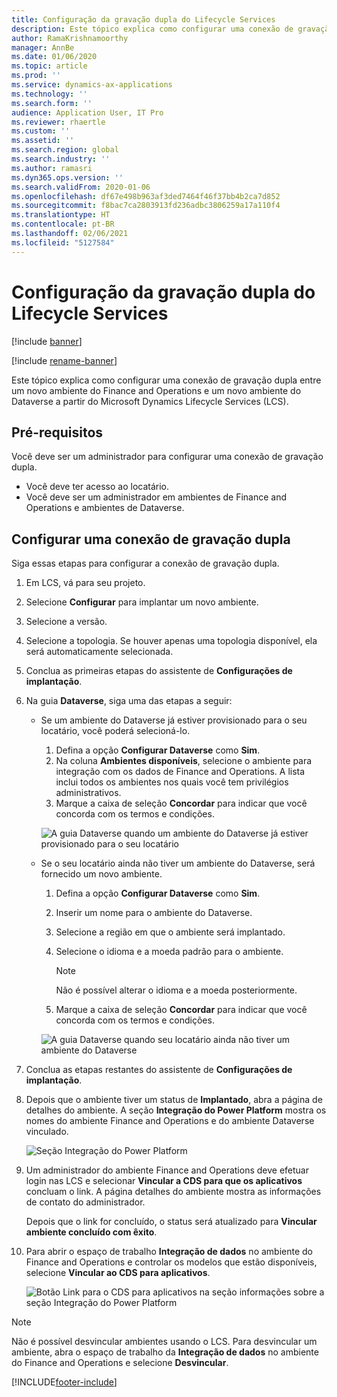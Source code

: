 ```yaml
---
title: Configuração da gravação dupla do Lifecycle Services
description: Este tópico explica como configurar uma conexão de gravação dupla do Microsoft Dynamics Lifecycle Services (LCS).
author: RamaKrishnamoorthy
manager: AnnBe
ms.date: 01/06/2020
ms.topic: article
ms.prod: ''
ms.service: dynamics-ax-applications
ms.technology: ''
ms.search.form: ''
audience: Application User, IT Pro
ms.reviewer: rhaertle
ms.custom: ''
ms.assetid: ''
ms.search.region: global
ms.search.industry: ''
ms.author: ramasri
ms.dyn365.ops.version: ''
ms.search.validFrom: 2020-01-06
ms.openlocfilehash: df67e498b963af3ded7464f46f37bb4b2ca7d852
ms.sourcegitcommit: f8bac7ca2803913fd236adbc3806259a17a110f4
ms.translationtype: HT
ms.contentlocale: pt-BR
ms.lasthandoff: 02/06/2021
ms.locfileid: "5127584"
---
```

# <a name="dual-write-setup-from-lifecycle-services"></a>Configuração da gravação dupla do Lifecycle Services

[!include [banner](../../includes/banner.md)]

[!include [rename-banner](~/includes/cc-data-platform-banner.md)]

Este tópico explica como configurar uma conexão de gravação dupla entre um novo ambiente do Finance and Operations e um novo ambiente do Dataverse a partir do Microsoft Dynamics Lifecycle Services (LCS).

## <a name="prerequisites"></a>Pré-requisitos

Você deve ser um administrador para configurar uma conexão de gravação dupla.

+ Você deve ter acesso ao locatário.
+ Você deve ser um administrador em ambientes de Finance and Operations e ambientes de Dataverse.

## <a name="set-up-a-dual-write-connection"></a>Configurar uma conexão de gravação dupla

Siga essas etapas para configurar a conexão de gravação dupla.

1. Em LCS, vá para seu projeto.
2. Selecione **Configurar** para implantar um novo ambiente.
3. Selecione a versão. 
4. Selecione a topologia. Se houver apenas uma topologia disponível, ela será automaticamente selecionada.
5. Conclua as primeiras etapas do assistente de **Configurações de implantação**.
6. Na guia **Dataverse**, siga uma das etapas a seguir:

    - Se um ambiente do Dataverse já estiver provisionado para o seu locatário, você poderá selecioná-lo.

        1. Defina a opção **Configurar Dataverse** como **Sim**.
        2. Na coluna **Ambientes disponíveis**, selecione o ambiente para integração com os dados de Finance and Operations. A lista inclui todos os ambientes nos quais você tem privilégios administrativos.
        3. Marque a caixa de seleção **Concordar** para indicar que você concorda com os termos e condições.

        ![A guia Dataverse quando um ambiente do Dataverse já estiver provisionado para o seu locatário](../dual-write/media/lcs_setup_1.png)

    - Se o seu locatário ainda não tiver um ambiente do Dataverse, será fornecido um novo ambiente.

        1. Defina a opção **Configurar Dataverse** como **Sim**.
        2. Inserir um nome para o ambiente do Dataverse.
        3. Selecione a região em que o ambiente será implantado.
        4. Selecione o idioma e a moeda padrão para o ambiente.

            > [!NOTE]
            > Não é possível alterar o idioma e a moeda posteriormente.

        5. Marque a caixa de seleção **Concordar** para indicar que você concorda com os termos e condições.

        ![A guia Dataverse quando seu locatário ainda não tiver um ambiente do Dataverse](../dual-write/media/lcs_setup_2.png)

7. Conclua as etapas restantes do assistente de **Configurações de implantação**.
8. Depois que o ambiente tiver um status de **Implantado**, abra a página de detalhes do ambiente. A seção **Integração do Power Platform** mostra os nomes do ambiente Finance and Operations e do ambiente Dataverse vinculado.

    ![Seção Integração do Power Platform](../dual-write/media/lcs_setup_3.png)

9. Um administrador do ambiente Finance and Operations deve efetuar login nas LCS e selecionar **Vincular a CDS para que os aplicativos** concluam o link. A página detalhes do ambiente mostra as informações de contato do administrador.

    Depois que o link for concluído, o status será atualizado para **Vincular ambiente concluído com êxito**.

10. Para abrir o espaço de trabalho **Integração de dados** no ambiente do Finance and Operations e controlar os modelos que estão disponíveis, selecione **Vincular ao CDS para aplicativos**.

    ![Botão Link para o CDS para aplicativos na seção informações sobre a seção Integração do Power Platform](../dual-write/media/lcs_setup_4.png)

> [!NOTE]
> Não é possível desvincular ambientes usando o LCS. Para desvincular um ambiente, abra o espaço de trabalho da **Integração de dados** no ambiente do Finance and Operations e selecione **Desvincular**.



[!INCLUDE[footer-include](../../../../includes/footer-banner.md)]
